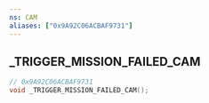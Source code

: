 ```yaml
---
ns: CAM
aliases: ["0x9A92C06ACBAF9731"]
---
```

## _TRIGGER_MISSION_FAILED_CAM

```c
// 0x9A92C06ACBAF9731
void _TRIGGER_MISSION_FAILED_CAM();
```

